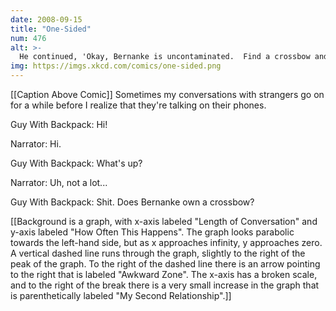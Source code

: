 ```yaml
---
date: 2008-09-15
title: "One-Sided"
num: 476
alt: >-
  He continued, 'Okay, Bernanke is uncontaminated.  Find a crossbow and get him into position behind one of the columns at the Fed entrance.  This is gonna get ugly.'
img: https://imgs.xkcd.com/comics/one-sided.png
---
```

[[Caption Above Comic]] Sometimes my conversations with strangers go on for a while before I realize that they're talking on their phones.

Guy With Backpack: Hi!

Narrator: Hi.

Guy With Backpack: What's up?

Narrator: Uh, not a lot...

Guy With Backpack: Shit. Does Bernanke own a crossbow?

[[Background is a graph, with x-axis labeled "Length of Conversation" and y-axis labeled "How Often This Happens".  The graph looks parabolic towards the left-hand side, but as x approaches infinity, y approaches zero.  A vertical dashed line runs through the graph, slightly to the right of the peak of the graph.  To the right of the dashed line there is an arrow pointing to the right that is labeled "Awkward Zone".  The x-axis has a broken scale, and to the right of the break there is a very small increase in the graph that is parenthetically labeled "My Second Relationship".]]

